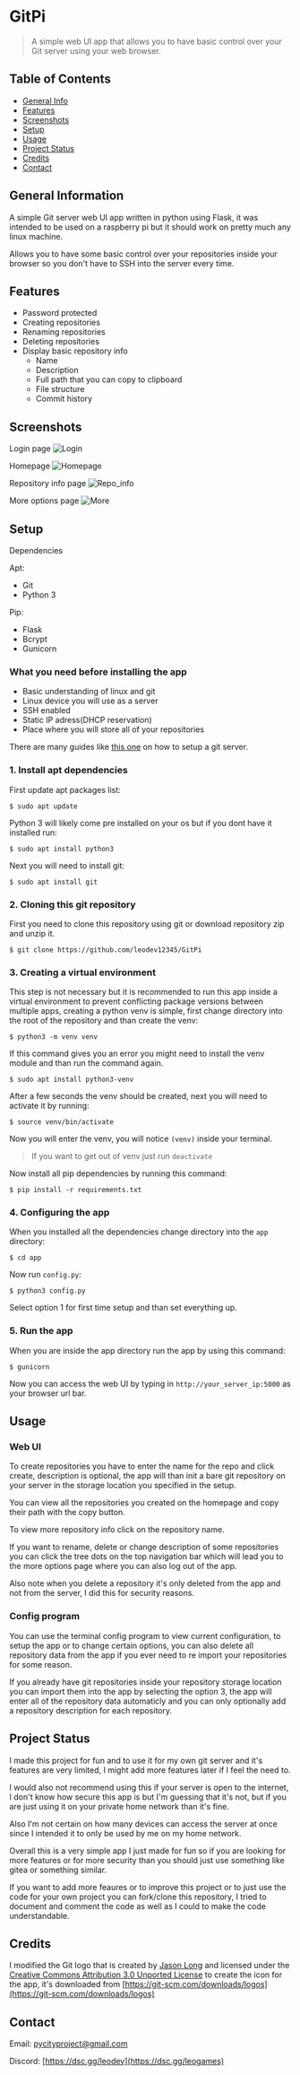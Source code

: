 # GitPi
> A simple web UI app that allows you to have basic control over your Git server using your web browser.

## Table of Contents
* [General Info](#general-information)
* [Features](#features)
* [Screenshots](#screenshots)
* [Setup](#setup)
* [Usage](#usage)
* [Project Status](#project-status)
* [Credits](#credits)
* [Contact](#contact)


## General Information
A simple Git server web UI app written in python using Flask, it was intended to be used on a raspberry pi but it should work on pretty much any linux machine.

Allows you to have some basic control over your repositories inside your browser so you don't have to SSH into the server every time.

## Features

- Password protected
- Creating repositories 
- Renaming repositories 
- Deleting repositories 
- Display basic repository info
   - Name 
   - Description
   - Full path that you can copy to clipboard
   - File structure
   - Commit history


## Screenshots
Login page
![Login](./screenshots/login_page.png)

Homepage
![Homepage](./screenshots/homepage.png)

Repository info page
![Repo_info](./screenshots/repo_page.png)

More options page
![More](./screenshots/more_options.png)

## Setup
Dependencies

Apt:
- Git
- Python 3

Pip:
- Flask 
- Bcrypt
- Gunicorn

### What you need before installing the app
- Basic understanding of linux and git
- Linux device you will use as a server
- SSH enabled
- Static IP adress(DHCP reservation)
- Place where you will store all of your repositories

There are many guides like [this one](https://pimylifeup.com/raspberry-pi-git-server/) on how to setup a git server.

### 1. Install apt dependencies
First update apt packages list:

`$ sudo apt update`

Python 3 will likely come pre installed on your os but if you dont have it installed run:

`$ sudo apt install python3`

Next you will need to install git:

`$ sudo apt install git`

### 2. Cloning this git repository
First you need to clone this repository using git or download repository zip and unzip it.

`$ git clone https://github.com/leodev12345/GitPi`

### 3. Creating a virtual environment
This step is not necessary but it is recommended to run this app inside a virtual environment to prevent conflicting package versions between multiple apps, creating a python venv is simple, first change directory into the root of the repository and than create the venv:

`$ python3 -m venv venv`

If this command gives you an error you might need to install the venv module and than run the command again.

`$ sudo apt install python3-venv`

After a few seconds the venv should be created, next you will need to activate it by running:

`$ source venv/bin/activate`


Now you will enter the venv, you will notice `(venv)` inside your terminal.

>If you want to get out of venv just run `deactivate`

Now install all pip dependencies by running this command:

`$ pip install -r requirements.txt`

### 4. Configuring the app
When you installed all the dependencies change directory into the `app` directory:

`$ cd app`

Now run `config.py`:

`$ python3 config.py`

Select option 1 for first time setup and than set everything up.

### 5. Run the app
When you are inside the app directory run the app by using this command:

`$ gunicorn`

Now you can access the web UI by typing in `http://your_server_ip:5000` as your browser url bar.

## Usage
### Web UI
To create repositories you have to enter the name for the repo and click create, description is optional, the app will than init a bare git repository on your server in the storage location you specified in the setup.

You can view all the repositories you created on the homepage and copy their path with the copy button.

To view more repository info click on the repository name.

If you want to rename, delete or change description of some repositories you can click the tree dots on the top navigation bar which will lead you to the more options page where you can also log out of the app.

Also note when you delete a repository it's only deleted from the app and not from the server, I did this for security reasons.

### Config program
You can use the terminal config program to view current configuration, to setup the app or to change certain options, you can also delete all repository data from the app if you ever need to re import your repositories for some reason.

If you already have git repositories inside your repository storage location you can import them into the app by selecting the option 3, the app will enter all of the repository data automaticly and you can only optionally add a repository description for each repository.
## Project Status
I made this project for fun and to use it for my own git server and it's features are very limited, I might add more features later if I feel the need to.

I would also not recommend using this if your server is open to the internet, I don't know how secure this app is but I'm guessing that it's not, but if you are just using it on your private home network than it's fine.

Also I'm not certain on how many devices can access the server at once since I intended it to only be used by me on my home network.

Overall this is a very simple app I just made for fun so if you are looking for more features or for more security than you should just use something like gitea or something similar.

If you want to add more feaures or to improve this project or to just use the code for your own project you can fork/clone this repository, I tried to document and comment the code as well as I could to make the code understandable.


## Credits
I modified the Git logo that is created by [Jason Long](https://twitter.com/jasonlong) and licensed under the [Creative Commons Attribution 3.0 Unported License](https://creativecommons.org/licenses/by/3.0/) to create the icon for the app, it's downloaded from [https://git-scm.com/downloads/logos](https://git-scm.com/downloads/logos) 
## Contact
Email: [pycityproject@gmail.com](mailto:pycityproject@gmail.com)

Discord: [https://dsc.gg/leodev](https://dsc.gg/leogames)

